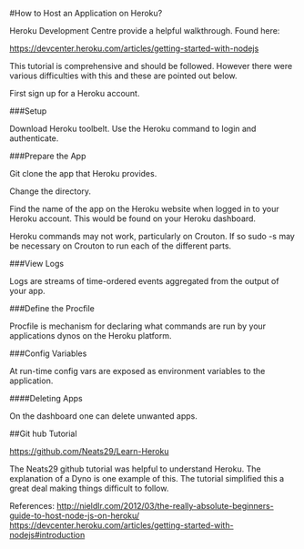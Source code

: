 #How to Host an Application on Heroku?

Heroku Development Centre provide a helpful walkthrough. Found here:

https://devcenter.heroku.com/articles/getting-started-with-nodejs

This tutorial is comprehensive and should be followed. However there were various difficulties with this and these are pointed out below.

First sign up for a Heroku account.

###Setup

Download Heroku toolbelt.
Use the Heroku command to login and authenticate.

###Prepare the App

Git clone the app that Heroku provides.

Change the directory.

Find the name of the app on the Heroku website when logged in to your Heroku account. This would be found on your Heroku dashboard.

Heroku commands may not work, particularly on Crouton. If so sudo -s may be necessary on Crouton to run each of the different parts.


###View Logs

Logs are streams of time-ordered events aggregated from the output of your app.

###Define the Procfile

Procfile is mechanism for declaring what commands are run by your applications dynos on the Heroku platform.

###Config Variables

At run-time config vars are exposed as environment variables to the application.

####Deleting Apps

On the dashboard one can delete unwanted apps.

##Git hub Tutorial

https://github.com/Neats29/Learn-Heroku

The Neats29 github tutorial was helpful to understand Heroku. The explanation of a Dyno is one example of this. The tutorial simplified this a great deal making things difficult to follow.

References:
http://nieldlr.com/2012/03/the-really-absolute-beginners-guide-to-host-node-js-on-heroku/
https://devcenter.heroku.com/articles/getting-started-with-nodejs#introduction

